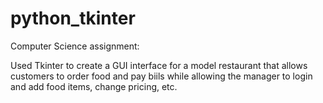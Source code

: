 # python_tkinter
Computer Science assignment:

Used Tkinter to create a GUI interface for a model restaurant that allows 
customers to order food and pay biils while allowing the manager to login and add food items, change pricing, etc.
